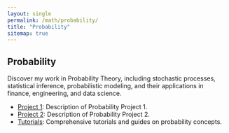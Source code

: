 ```yaml
---
layout: single
permalink: /math/probability/
title: "Probability"
sitemap: true
---
```


## Probability

Discover my work in Probability Theory, including stochastic processes, statistical inference, probabilistic modeling, and their applications in finance, engineering, and data science.

- [Project 1](#): Description of Probability Project 1.
- [Project 2](#): Description of Probability Project 2.
- [Tutorials](#): Comprehensive tutorials and guides on probability concepts.
